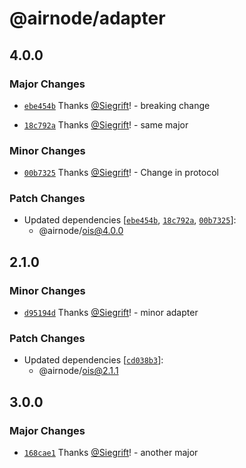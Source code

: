 # @airnode/adapter

## 4.0.0

### Major Changes

- [`ebe454b`](https://github.com/Siegrift/airnode/commit/ebe454bb9f5485f6f1a2a5d084e943af022a8561) Thanks [@Siegrift](https://github.com/Siegrift)! - breaking change

* [`18c792a`](https://github.com/Siegrift/airnode/commit/18c792ae4e5da68a9fa4af1222bb07f85e82ab93) Thanks [@Siegrift](https://github.com/Siegrift)! - same major

### Minor Changes

- [`00b7325`](https://github.com/Siegrift/airnode/commit/00b7325fa6559183be33292653eb0a044169441f) Thanks [@Siegrift](https://github.com/Siegrift)! - Change in protocol

### Patch Changes

- Updated dependencies [[`ebe454b`](https://github.com/Siegrift/airnode/commit/ebe454bb9f5485f6f1a2a5d084e943af022a8561), [`18c792a`](https://github.com/Siegrift/airnode/commit/18c792ae4e5da68a9fa4af1222bb07f85e82ab93), [`00b7325`](https://github.com/Siegrift/airnode/commit/00b7325fa6559183be33292653eb0a044169441f)]:
  - @airnode/ois@4.0.0

## 2.1.0

### Minor Changes

- [`d95194d`](https://github.com/Siegrift/airnode/commit/d95194da829b11e3e63e77750244ad7d81fafa65) Thanks [@Siegrift](https://github.com/Siegrift)! - minor adapter

### Patch Changes

- Updated dependencies [[`cd038b3`](https://github.com/Siegrift/airnode/commit/cd038b3d16008c5363e94e9e7c28ac47ef50026e)]:
  - @airnode/ois@2.1.1

## 3.0.0

### Major Changes

- [`168cae1`](https://github.com/Siegrift/airnode/commit/168cae1fffad43a02486ffae4b50c9c8ad037377) Thanks [@Siegrift](https://github.com/Siegrift)! - another major
